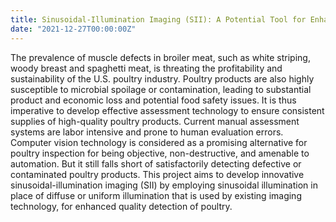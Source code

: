 ```yaml
---
title: Sinusoidal-Illumination Imaging (SII): A Potential Tool for Enhanced Detection of Muscle Defects and Microbial Spoilage of Poultry (2022-2023, USDA-NIFA)
date: "2021-12-27T00:00:00Z"
---
```

The prevalence of muscle defects in broiler meat, such as white striping, woody breast and spaghetti meat, is threating the profitability and sustainability of the U.S. poultry industry. Poultry products are also highly susceptible to microbial spoilage or contamination, leading to substantial product and economic loss and potential food safety issues. It is thus imperative to develop effective assessment technology to ensure consistent supplies of high-quality poultry products. Current manual assessment systems are labor intensive and prone to human evaluation errors. Computer vision technology is considered as a promising alternative for poultry inspection for being objective, non-destructive, and amenable to automation. But it still falls short of satisfactorily detecting defective or contaminated poultry products. This project aims to develop innovative sinusoidal-illumination imaging (SII) by employing sinusoidal illumination in place of diffuse or uniform illumination that is used by existing imaging technology, for enhanced quality detection of poultry.

